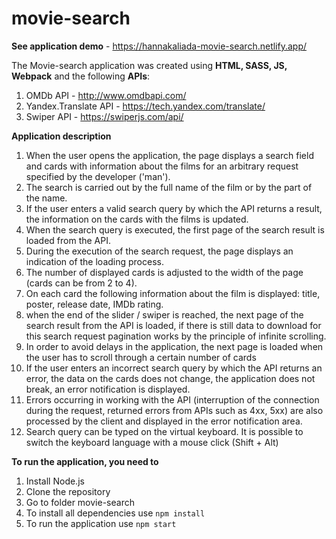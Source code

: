 # movie-search
**See application demo** - https://hannakaliada-movie-search.netlify.app/

The Movie-search application was created using **HTML, SASS, JS, Webpack** and the following **APIs**: 
1. OMDb API - http://www.omdbapi.com/
2. Yandex.Translate API - https://tech.yandex.com/translate/
3. Swiper API - https://swiperjs.com/api/

**Application description**
1. When the user opens the application, the page displays a search field and cards with information about the films for an arbitrary request specified by the developer ('man').
2. The search is carried out by the full name of the film or by the part of the name.
3. If the user enters a valid search query by which the API returns a result, the information on the cards with the films is updated.
4. When the search query is executed, the first page of the search result is loaded from the API.
5. During the execution of the search request, the page displays an indication of the loading process.
6. The number of displayed cards is adjusted to the width of the page (cards can be from 2 to 4).
7. On each card the following information about the film is displayed: title, poster, release date, IMDb rating.
8. when the end of the slider / swiper is reached, the next page of the search result from the API is loaded, if there is still data to download for this search request
pagination works by the principle of infinite scrolling.
9. In order to avoid delays in the application, the next page is loaded when the user has to scroll through a certain number of cards
10. If the user enters an incorrect search query by which the API returns an error, the data on the cards does not change, the application does not break, an error notification is displayed.
11. Errors occurring in working with the API (interruption of the connection during the request, returned errors from APIs such as 4xx, 5xx) are also processed by the client and displayed in the error notification area.
12. Search query can be typed on the virtual keyboard. It is possible to switch the keyboard language with a mouse click (Shift + Alt)

**To run the application, you need to**
1. Install Node.js
2. Clone the repository
3. Go to folder movie-search
4. To install all dependencies use `npm install`
5. To run the application use `npm start`

